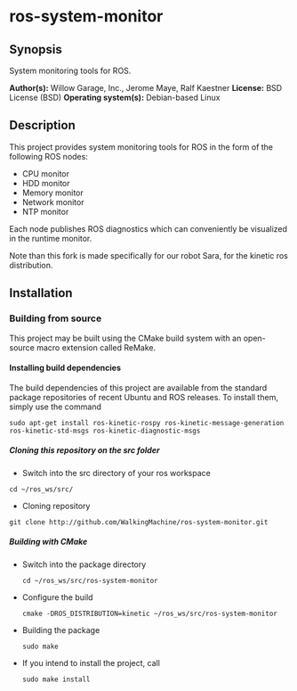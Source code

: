 # ros-system-monitor

## Synopsis

System monitoring tools for ROS.

**Author(s):** Willow Garage, Inc., Jerome Maye, Ralf Kaestner
**License:** BSD License (BSD)
**Operating system(s):** Debian-based Linux

## Description

This project provides system monitoring tools for ROS in the form of the
following ROS nodes:

* CPU monitor
* HDD monitor
* Memory monitor
* Network monitor
* NTP monitor

Each node publishes ROS diagnostics which can conveniently be visualized
in the runtime monitor.

Note than this fork is made specifically for our robot Sara, for the kinetic ros distribution.

## Installation
### Building from source

This project may be built using the CMake build system with an open-source
macro extension called ReMake.

#### Installing build dependencies

The build dependencies of this project are available from the standard
package repositories of recent Ubuntu and ROS releases. To install them,
simply use the command

```
sudo apt-get install ros-kinetic-rospy ros-kinetic-message-generation ros-kinetic-std-msgs ros-kinetic-diagnostic-msgs

```
##### Cloning this repository on the src folder 

* Switch into the src directory of your ros workspace
```
cd ~/ros_ws/src/
```

* Cloning repository
```
git clone http://github.com/WalkingMachine/ros-system-monitor.git
```

##### Building with CMake


* Switch into the package directory
  ```
  cd ~/ros_ws/src/ros-system-monitor
  ```

* Configure the build 
  ```
  cmake -DROS_DISTRIBUTION=kinetic ~/ros_ws/src/ros-system-monitor
  ```

* Building the package 
  ```
  sudo make
  ```

* If you intend to install the project, call 
  ```
  sudo make install
  ```
